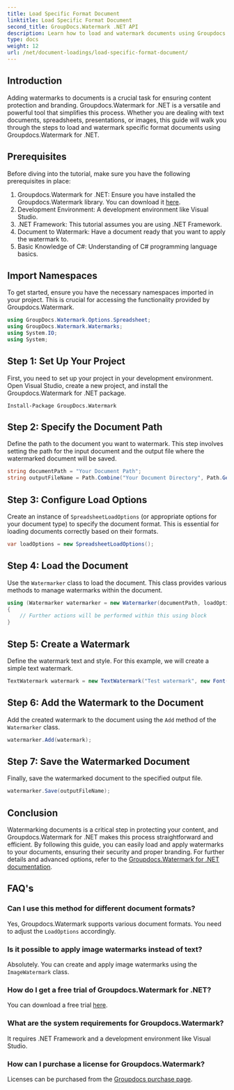 ```yaml
---
title: Load Specific Format Document
linktitle: Load Specific Format Document
second_title: GroupDocs.Watermark .NET API
description: Learn how to load and watermark documents using Groupdocs.Watermark for .NET with this step-by-step guide. Protect and brand your content effortlessly.
type: docs
weight: 12
url: /net/document-loadings/load-specific-format-document/
---
```

## Introduction
Adding watermarks to documents is a crucial task for ensuring content protection and branding. Groupdocs.Watermark for .NET is a versatile and powerful tool that simplifies this process. Whether you are dealing with text documents, spreadsheets, presentations, or images, this guide will walk you through the steps to load and watermark specific format documents using Groupdocs.Watermark for .NET.
## Prerequisites
Before diving into the tutorial, make sure you have the following prerequisites in place:
1. Groupdocs.Watermark for .NET: Ensure you have installed the Groupdocs.Watermark library. You can download it [here](https://releases.groupdocs.com/Watermark/net/).
2. Development Environment: A development environment like Visual Studio.
3. .NET Framework: This tutorial assumes you are using .NET Framework.
4. Document to Watermark: Have a document ready that you want to apply the watermark to.
5. Basic Knowledge of C#: Understanding of C# programming language basics.

## Import Namespaces
To get started, ensure you have the necessary namespaces imported in your project. This is crucial for accessing the functionality provided by Groupdocs.Watermark.
```csharp
using GroupDocs.Watermark.Options.Spreadsheet;
using GroupDocs.Watermark.Watermarks;
using System.IO;
using System;
```

## Step 1: Set Up Your Project
First, you need to set up your project in your development environment. Open Visual Studio, create a new project, and install the Groupdocs.Watermark for .NET package.
```shell
Install-Package GroupDocs.Watermark
```
## Step 2: Specify the Document Path
Define the path to the document you want to watermark. This step involves setting the path for the input document and the output file where the watermarked document will be saved.
```csharp
string documentPath = "Your Document Path";
string outputFileName = Path.Combine("Your Document Directory", Path.GetFileName(documentPath));
```
## Step 3: Configure Load Options
Create an instance of `SpreadsheetLoadOptions` (or appropriate options for your document type) to specify the document format. This is essential for loading documents correctly based on their formats.
```csharp
var loadOptions = new SpreadsheetLoadOptions();
```
## Step 4: Load the Document
Use the `Watermarker` class to load the document. This class provides various methods to manage watermarks within the document.
```csharp
using (Watermarker watermarker = new Watermarker(documentPath, loadOptions))
{
    // Further actions will be performed within this using block
}
```
## Step 5: Create a Watermark
Define the watermark text and style. For this example, we will create a simple text watermark.
```csharp
TextWatermark watermark = new TextWatermark("Test watermark", new Font("Arial", 12));
```
## Step 6: Add the Watermark to the Document
Add the created watermark to the document using the `Add` method of the `Watermarker` class.
```csharp
watermarker.Add(watermark);
```
## Step 7: Save the Watermarked Document
Finally, save the watermarked document to the specified output file.
```csharp
watermarker.Save(outputFileName);
```

## Conclusion
Watermarking documents is a critical step in protecting your content, and Groupdocs.Watermark for .NET makes this process straightforward and efficient. By following this guide, you can easily load and apply watermarks to your documents, ensuring their security and proper branding. For further details and advanced options, refer to the [Groupdocs.Watermark for .NET documentation](https://reference.groupdocs.com/Watermark/net/).
## FAQ's
### Can I use this method for different document formats?
Yes, Groupdocs.Watermark supports various document formats. You need to adjust the `LoadOptions` accordingly.
### Is it possible to apply image watermarks instead of text?
Absolutely. You can create and apply image watermarks using the `ImageWatermark` class.
### How do I get a free trial of Groupdocs.Watermark for .NET?
You can download a free trial [here](https://releases.groupdocs.com/).
### What are the system requirements for Groupdocs.Watermark?
It requires .NET Framework and a development environment like Visual Studio.
### How can I purchase a license for Groupdocs.Watermark?
Licenses can be purchased from the [Groupdocs purchase page](https://purchase.groupdocs.com/buy).
